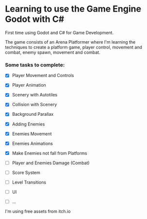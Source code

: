 # Learning to use the Game Engine Godot with C#
First time using Godot and C# for Game Development.  
  
The game consists of an Arena Platformer where I'm learning the techniques to create a platform game, player control, movement and combat, enemy spawn, movement and combat.
### Some tasks to complete:
- [x] Player Movement and Controls
- [x] Player Animation
- [x] Scenery with Autotiles
- [x] Collision with Scenery
- [x] Background Parallax
- [x] Adding Enemies
- [x] Enemies Movement
- [x] Enemies Animations
- [x] Make Enemies not fall from Platforms
- [ ] Player and Enemies Damage (Combat)
- [ ] Score System
- [ ] Level Transitions
- [ ] UI
- [ ] ...

  
I'm using free assets from itch.io